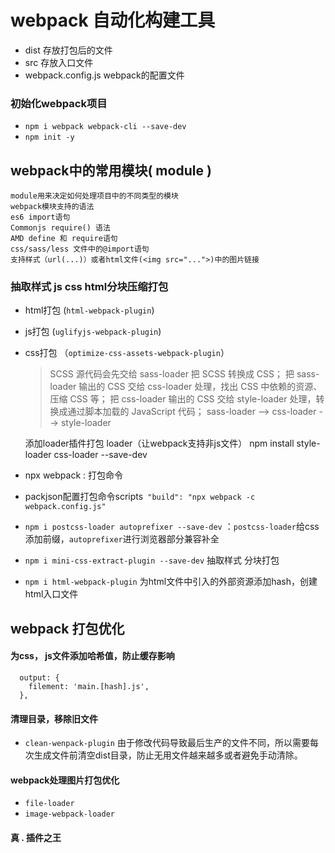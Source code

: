 # webpack 自动化构建工具

- dist 存放打包后的文件
- src 存放入口文件
- webpack.config.js webpack的配置文件

### 初始化webpack项目
  - `npm i webpack webpack-cli --save-dev`
  - `npm init -y`

## webpack中的常用模块( module )
    module用来决定如何处理项目中的不同类型的模块
    webpack模块支持的语法
    es6 import语句
    Commonjs require() 语法
    AMD define 和 require语句
    css/sass/less 文件中的@import语句
    支持样式（url(...)）或者html文件(<img src="...">)中的图片链接

### 抽取样式 js css html分块压缩打包 
- html打包 (`html-webpack-plugin`)
- js打包  (`uglifyjs-webpack-plugin`)
- css打包 （`optimize-css-assets-webpack-plugin`）

  >SCSS 源代码会先交给 sass-loader 把 SCSS 转换成 CSS；
  >把 sass-loader 输出的 CSS 交给 css-loader 处理，找出 CSS 中依赖的资源、压缩 CSS 等；
  >把 css-loader 输出的 CSS 交给 style-loader 处理，转换成通过脚本加载的 JavaScript 代码；
    sass-loader  -->  css-loader --> style-loader
    
  添加loader插件打包  loader（让webpack支持非js文件）
  npm install style-loader css-loader --save-dev

- npx webpack : 打包命令
- packjson配置打包命令scripts` "build": "npx webpack -c webpack.config.js"`
- `npm i postcss-loader autoprefixer --save-dev` ：`postcss-loader`给css添加前缀，`autoprefixer`进行浏览器部分兼容补全
- `npm i mini-css-extract-plugin --save-dev` 抽取样式 分块打包
- `npm i html-webpack-plugin` 为html文件中引入的外部资源添加hash，创建html入口文件

## webpack 打包优化

#### 为css， js文件添加哈希值，防止缓存影响
```
  output: {
    filement: 'main.[hash].js',
  },
```
#### 清理目录，移除旧文件
- `clean-wenpack-plugin`
  由于修改代码导致最后生产的文件不同，所以需要每次生成文件前清空dist目录，防止无用文件越来越多或者避免手动清除。

#### webpack处理图片打包优化
-  `file-loader`
- `image-webpack-loader`

#### 真 . 插件之王

